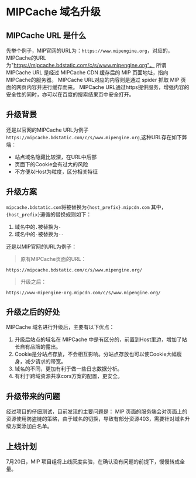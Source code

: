 # MIPCache 域名升级

## MIPCache URL 是什么

先举个例子，MIP官网的URL为：`https://www.mipengine.org`，对应的，MIPCache的URL为"https://mipcache.bdstatic.com/c/s/www.mipengine.org"。
所谓MIPCache URL 是经过 MIPCache CDN 缓存后的 MIP 页面地址，指向 MIPCache的服务器。
MIPCache URL对应的内容则是通过 spider 抓取 MIP 页面的网页内容并进行缓存而来。
MIPCache URL通过https提供服务，增强内容的安全性的同时，亦可以在百度的搜索结果页中安全打开。    

## 升级背景 
还是以官网的MIPCache URL为例子`https://mipcache.bdstatic.com/c/s/www.mipengine.org`,这种URL存在如下弊端：
- 站点域名隐藏比较深，在URL中后部
- 页面下的Cookie会有过大的风险
- 不方便以Host为粒度，区分相关特征
## 升级方案

`mipcache.bdstatic.com`将被替换为`{host_prefix}.mipcdn.com`
其中，`{host_prefix}`遵循的替换规则如下： 
1. 域名中的`.`被替换为`-`  
2. 域名中的`-`被替换为`--` 

还是以MIP官网的URL为例子：

> 原有MIPCache页面的URL：

```
https://mipcache.bdstatic.com/c/s/www.mipengine.org/

```

> 升级之后： 
     
```
https://www-mipengine-org.mipcdn.com/c/s/www.mipengine.org/

```

## 升级之后的好处  

MIPCache 域名进行升级后，主要有以下优点：
1. 升级后站点的域名在 MIPCache 中是有区分的，前置到Host里边，增加了站长自有品牌的露出。
2. Cookie是分站点存放，不会相互影响。分站点存放也可以使Cookie大幅瘦身，减少请求的带宽。
3. 域名的不同，更加有利于做一些日志数据分析。
4. 有利于跨域资源共享cors方案的配置，更安全。

## 升级带来的问题

经过项目的仔细测试，目前发现的主要问题是： MIP 页面的服务端会对页面上的资源使用防盗链的策略，由于域名的切换，导致有部分资源403，需要针对域名升级方案添加白名单。

## 上线计划

7月20日，MIP 项目组将上线灰度实验，在确认没有问题的前提下，慢慢转成全量。


